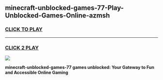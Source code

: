 
## minecraft-unblocked-games-77-Play-Unblocked-Games-Online-azmsh
<h3>
<a href="https://premium76.site?title=minecraft-unblocked-games-77&ref=25A">CLICK TO PLAY</a></h3>
<hr>

<h3>
<a href="https://premium76.site?title=minecraft-unblocked-games-77&ref=25A">CLICK 2 PLAY</a>
  
</h3>

<a href="https://premium76.site?title=minecraft-unblocked-games-77&ref=25A"><img src="https://clearcache.store/games.png"></a>


**minecraft-unblocked-games-77 games unblocked: Your Gateway to Fun and Accessible Online Gaming**
